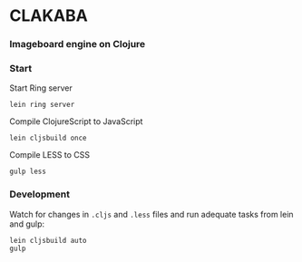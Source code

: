 # CLAKABA
### Imageboard engine on Clojure

### Start
Start Ring server
```
lein ring server
```
Compile ClojureScript to JavaScript
```
lein cljsbuild once
```
Compile LESS to CSS
```
gulp less
```

### Development
Watch for changes in `.cljs` and `.less` files and run adequate tasks from lein and gulp:
```
lein cljsbuild auto
gulp
```
